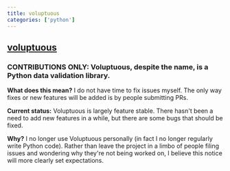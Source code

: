 ```yaml
---
title: voluptuous
categories: ['python']
---
```

## [voluptuous](https://github.com/alecthomas/voluptuous)

### CONTRIBUTIONS ONLY: Voluptuous, despite the name, is a Python data validation library.


**What does this mean?** I do not have time to fix issues myself. The only way fixes or new features will be added is by people submitting PRs.

**Current status:** Voluptuous is largely feature stable. There hasn't been a need to add new features in a while, but there are some bugs that should be fixed.

**Why?** I no longer use Voluptuous personally (in fact I no longer regularly write Python code). Rather than leave the project in a limbo of people filing issues and wondering why they're not being worked on, I believe this notice will more clearly set expectations.
